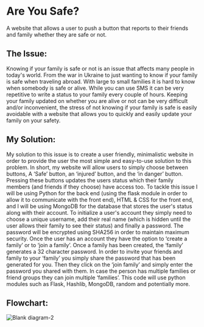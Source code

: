 # Are You Safe?
A website that allows a user to push a button that reports to their friends and family whether they are safe or not.

## The Issue:
Knowing if your family is safe or not is an issue that affects many people in today's world. From the war in Ukraine to just wanting to know if your family is safe when traveling abroad. With large to small families it is hard to know when somebody is safe or alive. While you can use SMS it can be very repetitive to write a status to your family every couple of hours. Keeping your family updated on whether you are alive or not can be very difficult and/or inconvenient, the stress of not knowing if your family is safe is easily avoidable with a website that allows you to quickly and easily update your family on your safety.

## My Solution:
My solution to this issue is to create a user friendly, minimalistic website in order to provide the user the most simple and easy-to-use solution to this problem. In short, my website will allow users to simply choose between buttons, A ‘Safe’ button, an ‘injured’ button, and the ‘in danger’ button. Pressing these buttons updates the users status which their family members (and friends if they choose) have access too. To tackle this issue I will be using Python for the back end (using the flask module in order to allow it to communicate with the front end), HTML & CSS for the front end, and I will be using MongoDB for the database that stores the user's status along with their account. To initialize a user's account they simply need to choose a unique username, add their real name (which is hidden until the user allows their family to see their status) and finally a password. The password will be encrypted using SHA256 in order to maintain maximum security. Once the user has an account they have the option to ‘create a family’ or to ‘join a family’. Once a family has been created, the ‘family’  generates a 32 character password. In order to invite your friends and family to your ‘family’ you simply share the password that has been generated for you. Then they click on the ‘join family’ and simply enter the password you shared with them. In case the person has multiple families or friend groups they can join multiple ‘families’. This code will use python modules such as Flask, Hashlib, MongoDB, random and potentially more. 

## Flowchart:

![Blank diagram-2](https://user-images.githubusercontent.com/75172047/226839995-26ac3c1a-7270-4f86-b5f0-2b6194084af2.png)
